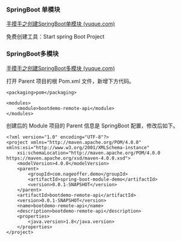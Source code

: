 ### SpringBoot 单模块

[手摸手之创建SpringBoot单模块 (yuque.com)](https://www.yuque.com/magestack/12306/vyyb2fa1lv3pd0xp)

免费创建工具：Start spring Boot Project



### SpringBoot多模块

[手摸手之创建SpringBoot多模块 (yuque.com)](https://www.yuque.com/magestack/12306/fx2og75a98hg5gz9)

打开 Parent 项目的根 Pom.xml 文件，新增下方代码。

```
<packaging>pom</packaging>

<modules>
    <module>bootdemo-remote-api</module>
</modules>
```





创建后的 Module 项目的 Parent 信息是 SpringBoot 配置，修改后如下。

```
<?xml version="1.0" encoding="UTF-8"?>
<project xmlns="http://maven.apache.org/POM/4.0.0" xmlns:xsi="http://www.w3.org/2001/XMLSchema-instance"
	xsi:schemaLocation="http://maven.apache.org/POM/4.0.0 https://maven.apache.org/xsd/maven-4.0.0.xsd">
	<modelVersion>4.0.0</modelVersion>
	<parent>
		<groupId>com.nageoffer.demo</groupId>
		<artifactId>spring-boot-module-demo</artifactId>
		<version>0.0.1-SNAPSHOT</version>
	</parent>
	<artifactId>bootdemo-remote-api</artifactId>
	<version>0.0.1-SNAPSHOT</version>
	<name>bootdemo-remote-api</name>
	<description>bootdemo-remote-api</description>
	<properties>
		<java.version>1.8</java.version>
	</properties>
</project>

```


